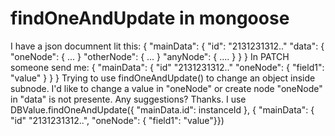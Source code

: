 
# findOneAndUpdate in mongoose

I have a json documnent lit this:
{  "mainData": { "id": "2131231312.." "data": { "oneNode": { ... } "otherNode": { ... } "anyNode": { .... } } }
In PATCH someone send me:
{
"mainData": {
"id" "2131231312.."
"oneNode": {
"field1": "value"
}
}
}
Trying to use findOneAndUpdate() to change an object inside subnode.
I'd like to change a value in "oneNode" or create node "oneNode" in "data" is not presente.
Any suggestions?
Thanks.
I use
DBValue.findOneAndUpdate({ "mainData.id": instanceId }, { "mainData": { "id" "2131231312..", "oneNode": { "field1": "value"}})


        
